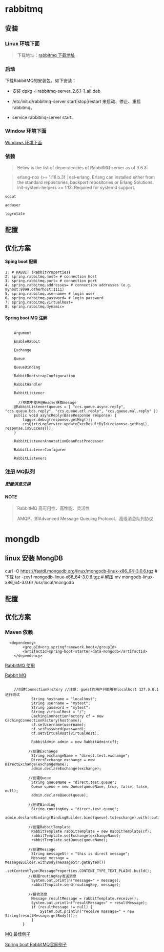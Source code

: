 # rabbitmq
## 安装
### Linux 环境下面
> 下载地址：[rabbitmq 下载地址](https://akamai.bintray.com/18/18ce3115e7934e9540e39bbe4b53c035caea76f9e2d459943cb753abe54105c7?__gda__=exp=1507984589~hmac=4125107768949851335447fffa173da5f7d213e6a703cb528a29f2189713e99d&response-content-disposition=attachment%3Bfilename%3D%22rabbitmq-server_3.6.12-1_all.deb%22&response-content-type=application%2Fx-debian-package&requestInfo=U2FsdGVkX1-qgCWLb-w4046RwReB0ZBhVQqalnXsFASiNjzOyMGdt4rAsP6ObgfZshVg7NmkzmOY3rUlzny0AX4qTaJoEjshdh9Qt6fVPCSJrU5DfMqdnk1eQC3hOaX6F3h9dqt3KiAl_1qUs4LGrxjZm64zURMGuRfnR2uGcGxpmxRtOYO_k9cWwYas3yym)

### 启动
下载RabbitMQ的安装包，如下安装：

+ 安装 dpkg -i rabbitmq-server_2.6.1-1_all.deb


+ /etc/init.d/rabbitmq-server start|stop|restart
来启动、停止、重启rabbitmq。 

+  service rabbitmq-server start.

### Window 环境下面
[Windows 环境下面](http://www.cnblogs.com/ericli-ericli/p/5902270.html)
### 依赖
> Below is the list of dependencies of RabbitMQ server as of 3.6.3:

> erlang-nox (>= 1:16.b.3) | esl-erlang. Erlang can installed either from the standard repositories, backport repositories or Erlang Solutions.
init-system-helpers >= 1.13. Required for systemd support.

    socat
    
    adduser
    
    logrotate



## 配置

## 优化方案

#### Sping boot 配置
>
	1. # RABBIT (RabbitProperties)  
	2. spring.rabbitmq.host= # connection host  
	3. spring.rabbitmq.port= # connection port  
	4. spring.rabbitmq.addresses= # connection addresses (e.g. myhost:9999,otherhost:1111)  
	5. spring.rabbitmq.username= # login user  
	6. spring.rabbitmq.password= # login password  
	7. spring.rabbitmq.virtualhost=  
	8. spring.rabbitmq.dynamic= 
#### Spring boot MQ 注解
```

	Argument
	
	EnableRabbit
	
	Exchange
	
	Queue
	
	QueueBinding
	
	RabbitBootstrapConfiguration
	
	RabbitHandler
	
	RabbitListener

      //参数中使用@Header获取mesage
    @RabbitListener(queues = { "ccs.queue.async.reply", "ccs.queue.bds.reply", "ccs.queue.etl.reply", "ccs.queue.mal.reply" })
    public void asyncReply(BaseResponse response) {
        logger.debug(response.getMsg());
        ccsQtrtzLogService.updateExecResultById(response.getMsg(), response.isSuccess());
    }
	
	RabbitListenerAnnotationBeanPostProcessor
	
	RabbitListenerConfigurer
	
	RabbitListeners

```
### 注册 MQ队列


##### 配置消息交换



####  NOTE
> RabbitMQ 高可用性、高性能、灵活性
>
> AMQP，即Advanced Message Queuing Protocol，高级消息队列协议

# mongdb

## linux 安装 MongDB
####
curl -O https://fastdl.mongodb.org/linux/mongodb-linux-x86_64-3.0.6.tgz    # 下载
tar -zxvf mongodb-linux-x86_64-3.0.6.tgz                                   # 解压
mv  mongodb-linux-x86_64-3.0.6/ /usr/local/mongodb     

## 配置

## 优化方案


### Maven 依赖
      <dependency>
			<groupId>org.springframework.boot</groupId>
			<artifactId>spring-boot-starter-data-mongodb</artifactId>
		</dependency>



[RabbitMQ 使用](http://www.cnblogs.com/boshen-hzb/p/6841982.html)

[Rabbit MQ](https://segmentfault.com/a/1190000004401870)


```

	//创建ConnectionFactory //注意: guest的用户只能够在localhost 127.0.0.1进行测试
	        String hostname = "localhost";
	        String username = "mytest";
	        String password = "mytest";
	        String virtualHost = "/";
	        CachingConnectionFactory cf = new CachingConnectionFactory(hostname);
	        cf.setUsername(username);
	        cf.setPassword(password);
	        cf.setVirtualHost(virtualHost);
	
	        RabbitAdmin admin = new RabbitAdmin(cf);
	
	　　　　//创建Exchange
	        String exchangeName = "direct.test.exchange";
	        DirectExchange exchange = new DirectExchange(exchangeName);
	        admin.declareExchange(exchange);
	
	　　　　//创建Queue
	        String queueName = "direct.test.queue";
	        Queue queue = new Queue(queueName, true, false, false, null);
	        admin.declareQueue(queue);
	
	　　　　//创建Binding
	        String routingKey = "direct.test.queue";
	        admin.declareBinding(BindingBuilder.bind(queue).to(exchange).with(routingKey));
	
	　　　　//创建RabbitTemplate
	        RabbitTemplate rabbitTemplate = new RabbitTemplate(cf);
	        rabbitTemplate.setExchange(exchangeName);
	        rabbitTemplate.setQueue(queueName);
	
	　　　　//创建Message
	        String messageStr = "this is direct message";
	        Message message = MessageBuilder.withBody(messageStr.getBytes())
	                .setContentType(MessageProperties.CONTENT_TYPE_TEXT_PLAIN).build();
	　　　　//根据routingKey发送消息
	        System.out.println("message=" + message);
	        rabbitTemplate.send(routingKey, message);
	
	　　　　//接收消息
	        Message resultMessage = rabbitTemplate.receive();
	        System.out.println("resultMessage=" + resultMessage);
	        if (resultMessage != null) {
	            System.out.println("receive massage=" + new String(resultMessage.getBody()));
	        }
	    }

```

[MQ 最佳例子 ](https://segmentfa@EnableRabbitult.com/a/1190000004401870)


[Spring boot RabbitMQ官网例子](https://docs.spring.io/spring-amqp/docs/current/api/org/springframework/amqp/rabbit/annotation/EnableRabbit.html)



